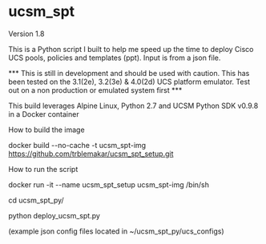 # ucsm_spt
Version 1.8

This is a Python script I built to help me speed up the time to deploy Cisco UCS pools, policies and templates (ppt).  Input is from a json file.

*** This is still in development and should be used with caution. This has been tested on the 3.1(2e), 3.2(3e) & 4.0(2d) UCS platform emulator. Test out on a non production or emulated system first ***

This build leverages Alpine Linux, Python 2.7 and UCSM Python SDK v0.9.8 in a Docker container

How to build the image

docker build --no-cache -t ucsm_spt-img https://github.com/trblemakar/ucsm_spt_setup.git

How to run the script

docker run -it --name ucsm_spt_setup ucsm_spt-img /bin/sh

cd ucsm_spt_py/

python deploy_ucsm_spt.py

(example json config files located in ~/ucsm_spt_py/ucs_configs)
